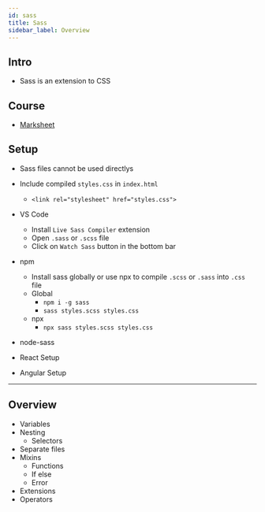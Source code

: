 ```yaml
---
id: sass
title: Sass
sidebar_label: Overview
---
```


## Intro

- Sass is an extension to CSS

## Course

- [Marksheet](https://marksheet.io/sass-scss-less.html)

## Setup

- Sass files cannot be used directlys
- Include compiled `styles.css` in `index.html`
  - `<link rel="stylesheet" href="styles.css">`
- VS Code
  - Install `Live Sass Compiler` extension
  - Open `.sass` or `.scss` file
  - Click on `Watch Sass` button in the bottom bar
- npm
  - Install sass globally or use npx to compile `.scss` or `.sass` into `.css` file
  - Global
    - `npm i -g sass`
    - `sass styles.scss styles.css`
  - npx
    - `npx sass styles.scss styles.css`

- node-sass
- React Setup
- Angular Setup

---

## Overview

- Variables
- Nesting
  - Selectors
- Separate files
- Mixins
  - Functions
  - If else
  - Error
- Extensions
- Operators
